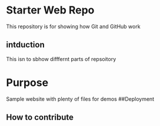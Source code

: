 # Starter Web Repo

This repository is for showing how Git and GitHub work
## intduction
This isn to sbhow difffernt parts of repsoitory
# Purpose

Sample website with plenty of files for demos
##Deployment
## How to contribute